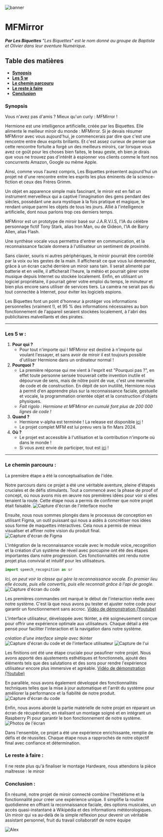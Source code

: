 ![banner](https://raw.githubusercontent.com/aweirdwhale/MFMirror/dev/Explainations/assets/readmebanner.png)

# **MFMirror**

_**Par Les Biquettes**_
_"Les Biquettes" est le nom donné au groupe de Baptiste et Olivier dans leur aventure Numérique._

## Table des matières

* **[Synopsis](#Synopsis)**
* **[Les 5 w](#Les-5-w)**
* **[Le chemin parcouru](#docs)**
* **[Le reste à faire](#todo)**
* **[Conclusion](#conclu)**

### Synopsis

Vous n'avez pas d'amis ? Mieux qu'un curly : MFMirror !

Hermione est une intelligence artificielle, créée par les Biquettes. Elle alimente le meilleur miroir du monde : MFMirror. Si je devais résumer MFMirror avec vous aujourd'hui, je commencerais par dire que c'est une rencontre entre deux esprits brillants. Et c'est assez curieux de penser que cette rencontre fortuite a forgé un des meilleurs miroirs, car lorsque vous avez ce goût pour les choses bien faites, le beau geste, eh bien je dirais que vous ne trouvez pas d'intérêt à espionner vos clients comme le font nos concurrents Amazon, Google ou même Apple.

Ainsi, comme vous l'aurez compris, Les Biquettes présentent aujourd'hui un projet né d'une rencontre entre les esprits les plus éminents de la science-fiction et ceux des Frères Grimm.

Un objet en apparence simple mais fascinant, le miroir est en fait un instrument merveilleux qui a captivé l'imagination des gens pendant des siècles, possédant une aura mystique à la fois pratique et magique, le rendant unique parmi les objets de tous les jours. Allié à l'intelligence artificielle, dont nous parlons trop ces derniers temps.

MFMirror est un prototype de miroir basé sur J.A.R.V.I.S, l'IA du célèbre personnage fictif Tony Stark, alias Iron Man, ou de Gideon, l'IA de Barry Allen, alias Flash.

Une synthèse vocale vous permettra d'entrer en communication, et la reconnaissance faciale donnera à l'utilisateur un sentiment de proximité.

Sans clavier, souris ni autres périphériques, le miroir pourrait être contrôlé par la voix ou les gestes de la main. Il afficherait ce que vous lui demandez, grâce à un écran caché derrière un miroir sans tain. Il serait alimenté par batterie et en veille, il afficherait l'heure, la météo et pourrait gérer votre musique depuis Internet ou stockée localement.
Enfin, en utilisant un logiciel propriétaire, il pourrait gérer votre emploi du temps, le minuteur et bien plus encore sans utiliser de services tiers. La caméra ne serait pas du tout connectée à Internet, pour éviter les logiciels espions.

Les Biquettes font un point d'honneur à protéger vos informations personnelles (vraiment !), et 95 % des informations nécessaires au bon fonctionnement de l'appareil seraient stockées localement, à l'abri des publicitaires malveillants et des pirates.

---

### Les 5 w :

1. **Pour qui ?**
   * Pour tout n'importe qui ! MFMirror est destiné à n'importe qui voulant l'essayer, et sans avoir de miroir il est toujours possible d'utiliser Hermione dans un ordinateur normal !
2. **Pourquoi ?**
   * La première réponse qui me vient à l'esprit est "Pourquoi pas ?", en effet toute personne sensée trouverait cette invention inutile et dépourvue de sens, mais de nôtre point de vue, c'est une merveille de code et de construction. En dépit de son inutilité, Hermione nous à permit d'en apprendre plus sur la reconnaissance faciale, gestuelle et vocale, la programmation orientée objet et la construction d'objets physiques.
   * _Fait rigolo : Hermione et MFMirror en cumulé font plus de 200 000 lignes de code !_
3. **Quand ?**
   * Hermione v-alpha est terminée ! La release est disponible [ici](https://github.com/aweirdwhale/MFMirror) !
   * Le projet complet MFM est lui prevu vers la fin Mars 2024.
4. **Où ?**
   * Le projet est accessible à l'utilisation et la contribution n'importe où dans le monde !
   * Si vous avez envie de participer, tout est [ici](https://github.com/aweirdwhale/MFMirror) !

---

### Le chemin parcouru :

La première étape a été la conceptualisation de l'idée.

Notre parcours dans ce projet a été une véritable aventure, pleine d'étapes cruciales et de défis stimulants. Tout a commencé avec la phase de proof of concept, où nous avons mis en œuvre nos premières idées pour voir si elles tenaient la route. Cette étape nous a permis de confirmer que notre projet était faisable.
![Capture d'écran de l'interface moche](lien_vers_image)

Ensuite, nous nous sommes plongés dans le processus de conception en utilisant Figma, un outil puissant qui nous a aidés à concrétiser nos idées sous forme de maquettes interactives. Cela nous a permis de mieux visualiser et affiner notre vision du produit final.
![Capture d'écran de Figma](https://github.com/aweirdwhale/MFMirror/raw/mfm/Explainations/assets/CaptureFigma.PNG?raw=true)

L'intégration de la reconnaissance vocale avec le module voice_recognition et la création d'un système de réveil avec porcupine ont été des étapes importantes dans notre progression. Ces fonctionnalités ont rendu notre projet plus convivial et intuitif pour les utilisateurs.

```python
import speech_recognition as sr
```

*Ici, on peut voir la classe qui gère la reconnaissance vocale.  En premier lieu elle écoute, puis elle convertis, puis elle reconnait grâce à l'api de google.*![Capture d'écran du code](./Explainations/assets/code_stt.png)

Les premières commandes ont marqué le début de l'interaction réelle avec notre système. C'est là que nous avons pu tester et ajuster notre code pour garantir un fonctionnement sans accroc.
[Vidéo de démonstration (Youtube)](https://youtu.be/m2F-8MmrUC8)

L'interface utilisateur, développée avec tkinter, a été soigneusement conçue pour offrir une expérience optimale aux utilisateurs. Chaque détail a été pensé pour faciliter l'interaction et la navigation dans notre système.



_création d'une interface simple avec tkinter_
![Capture d'écran du code et de l'interface utilisateur](./Explainations/assets/screencodeui.png)
![Capture de l'ui](./Explainations/assets/screen%20ui.png)

Les finitions ont été une étape cruciale pour peaufiner notre projet. Nous avons apporté des ajustements esthétiques et fonctionnels, ajouté des éléments tels que des salutations et des sons pour rendre l'expérience utilisateur encore plus immersive et agréable.
[Vidéo de démonstration (Youtube)](https://youtu.be/SJMAKETeiYE)

En parallèle, nous avons également développé des fonctionnalités techniques telles que la mise à jour automatique et l'arrêt du système pour améliorer la performance et la fiabilité de notre produit.
![Capture d'écran du code](./Explainations/assets/update.png)

Enfin, nous avons abordé la partie matérielle de notre projet en réparant un écran de récupération, en réalisant un montage soigné et en intégrant un Raspberry Pi pour garantir le bon fonctionnement de notre système.
![Photos de l'écran](https://media.discordapp.net/attachments/1132396777056772146/1216845843353702543/IMG_20240311_010253245.jpg?ex=6601df00&is=65ef6a00&hm=4c4d31d230eaaa8ba01f3e15fd52f61a18155a8173480a753e9db48c924c05e7&=&format=webp&width=468&height=468)

Dans l'ensemble, ce projet a été une expérience enrichissante, remplie de défis et de réussites. Chaque étape nous a rapprochés de notre objectif final avec confiance et détermination.

### Le reste à faire :

Il ne reste plus qu'à finaliser le montage Hardware, nous attendons la pièce maîtresse : le miroir


### Conclusion :

En résumé, notre projet de miroir connecté combine l'hestétisme et la fonctionnalité pour créer une expérience unique. Il simplifie la routine quotidienne en offrant la reconnaissance faciale, des options musicales, un accès quasi-instantané à Wikipédia et des informations météorologiques.
Un miroir qui va au-delà de la simple réflexion pour devenir un véritable assistant personnel, fruit du travail collaboratif de notre équipe


![Alex](https://www.programme-tv.net/imgre/fit/http.3A.2F.2Fprd2-bone-image.2Es3-website-eu-west-1.2Eamazonaws.2Ecom.2Ftel.2F2019.2F07.2F01.2F82b6a3a2-341b-439c-a922-5127f7fbc38c.2Ejpeg/720x405/crop-from/top/quality/80/alexandre-le-bienheureux.jpg)